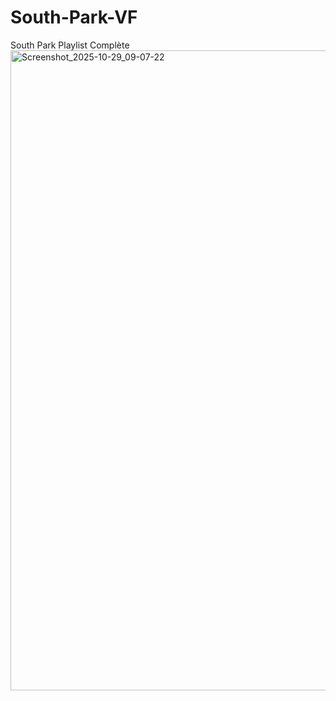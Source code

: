 # South-Park-VF
South Park  Playlist Complète
<img width="1280" height="1024" alt="Screenshot_2025-10-29_09-07-22" src="https://github.com/user-attachments/assets/0f7b10f2-fab4-4946-a700-38d5b38a0155" />
